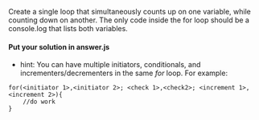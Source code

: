 Create a single loop that simultaneously counts up on one variable, while counting down on another.  The only code inside the for loop should be a console.log that lists both variables.

#### Put your solution in answer.js

- hint: You can have multiple initiators, conditionals, and incrementers/decrementers in the same <em>for</em> loop.  For example:

```
for(<initiator 1>,<initiator 2>; <check 1>,<check2>; <increment 1>,<increment 2>){
	//do work
}
```
